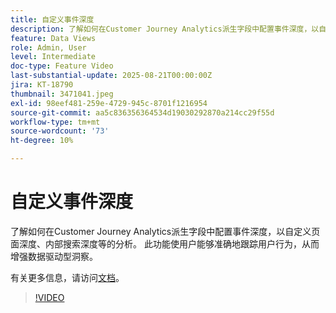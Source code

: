 ```yaml
---
title: 自定义事件深度
description: 了解如何在Customer Journey Analytics派生字段中配置事件深度，以自定义页面深度、内部搜索深度等的分析。
feature: Data Views
role: Admin, User
level: Intermediate
doc-type: Feature Video
last-substantial-update: 2025-08-21T00:00:00Z
jira: KT-18790
thumbnail: 3471041.jpeg
exl-id: 98eef481-259e-4729-945c-8701f1216954
source-git-commit: aa5c836356364534d19030292870a214cc29f55d
workflow-type: tm+mt
source-wordcount: '73'
ht-degree: 10%

---
```


# 自定义事件深度

了解如何在Customer Journey Analytics派生字段中配置事件深度，以自定义页面深度、内部搜索深度等的分析。 此功能使用户能够准确地跟踪用户行为，从而增强数据驱动型洞察。

有关更多信息，请访问[文档](https://experienceleague.adobe.com/zh-hans/docs/analytics-platform/using/cja-dataviews/derived-fields)。

>[!VIDEO](https://video.tv.adobe.com/v/3471053/?learn=on&captions=chi_hans)
